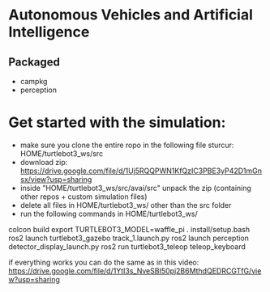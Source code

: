 # Autonomous Vehicles and Artificial Intelligence

## Packaged
- campkg
- perception


# Get started with the simulation:
- make sure you clone the entire ropo in the following file sturcur: HOME/turtlebot3_ws/src
- download zip: https://drive.google.com/file/d/1Uj5RQQPWN1KfQzIC3PBE3yP42D1mGnsx/view?usp=sharing
- inside "HOME/turtlebot3_ws/src/avai/src" unpack the zip (containing other repos + custom simulation files)
- delete all files in HOME/turtlebot3_ws/ other than the src folder
- run the following commands in HOME/turtlebot3_ws/

colcon build
export TURTLEBOT3_MODEL=waffle_pi
. install/setup.bash
ros2 launch turtlebot3_gazebo track_1.launch.py
ros2 launch perception detector_display_launch.py
ros2 run turtlebot3_teleop teleop_keyboard

if everything works you can do the same as in this video: https://drive.google.com/file/d/1YtI3s_NveSBI50pj2B6MthdQEDRCGTfG/view?usp=sharing